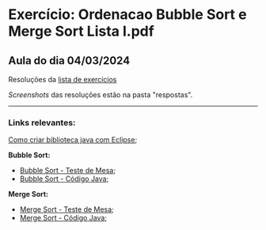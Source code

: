 # Exercício: Ordenacao Bubble Sort e Merge Sort Lista l.pdf  
## Aula do dia 04/03/2024
Resoluções da [lista de exercícios](https://drive.google.com/file/d/1ILNG0Oafry5mMdR2EGf5cdnaCdzVdahc/edit)

*Screenshots* das resoluções estão na pasta "respostas".

---
### Links relevantes:  
[Como criar biblioteca java com Eclipse](http://www.youtube.com/watch?v=9x3_c_0i6O0);

**Bubble Sort:**
- [Bubble Sort - Teste de Mesa](https://youtu.be/gLBIZYfBmsc);  
- [Bubble Sort - Código Java](https://youtu.be/iI8umYPZa7w);

**Merge Sort:**
- [Merge Sort - Teste de Mesa](https://youtu.be/fw1dJOReZjY);
- [Merge Sort - Código Java](https://youtu.be/2-5eHsE4wdk);
